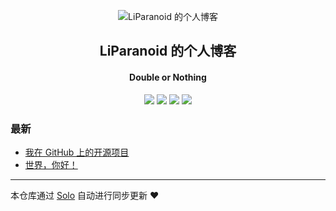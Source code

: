 <p align="center"><img alt="LiParanoid 的个人博客" src="https://static.b3log.org/images/brand/solo-32.png"></p><h2 align="center">
LiParanoid 的个人博客
</h2>

<h4 align="center">Double or Nothing</h4>
<p align="center"><a title="LiParanoid 的个人博客" target="_blank" href="https://github.com/LiParanoid/solo-blog"><img src="https://img.shields.io/github/last-commit/LiParanoid/solo-blog.svg?style=flat-square&color=FF9900"></a>
<a title="GitHub repo size in bytes" target="_blank" href="https://github.com/LiParanoid/solo-blog"><img src="https://img.shields.io/github/repo-size/LiParanoid/solo-blog.svg?style=flat-square"></a>
<a title="Solo Version" target="_blank" href="https://github.com/b3log/solo/releases"><img src="https://img.shields.io/badge/solo-3.6.7-f1e05a.svg?style=flat-square&color=blueviolet"></a>
<a title="Hits" target="_blank" href="https://github.com/b3log/hits"><img src="https://hits.b3log.org/LiParanoid/solo-blog.svg"></a></p>

### 最新

* [我在 GitHub 上的开源项目](http://solo.liparanoid.site/my-github-repos)
* [世界，你好！](http://solo.liparanoid.site/hello-solo)



---

本仓库通过 [Solo](https://github.com/b3log/solo) 自动进行同步更新 ❤️ 